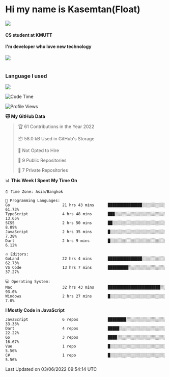 # Hi my name is Kasemtan(Float)
![](https://64.media.tumblr.com/9c2a8f831efe8da556ffbf89cebb52c9/b86c1ab833a37e32-93/s1280x1920/d000dc22f75df64be2bc150f5fa69c4f6df6bb07.gifv)
#### CS student at KMUTT
#### I'm developer who love new technology
[![](https://github-readme-stats.vercel.app/api?username=FloatKasemtan&show_icons=true&theme=nightowl)]()
#
### Language I used
[![](https://github-readme-stats.vercel.app/api/top-langs/?username=FloatKasemtan&layout=compact&theme=nightowl)]()
<!--START_SECTION:waka-->
![Code Time](http://img.shields.io/badge/Code%20Time-415%20hrs%205%20mins-blue)

![Profile Views](http://img.shields.io/badge/Profile%20Views-7-blue)

**🐱 My GitHub Data** 

> 🏆 61 Contributions in the Year 2022
 > 
> 📦 58.0 kB Used in GitHub's Storage 
 > 
> 🚫 Not Opted to Hire
 > 
> 📜 9 Public Repositories 
 > 
> 🔑 7 Private Repositories  
 > 
📊 **This Week I Spent My Time On** 

```text
⌚︎ Time Zone: Asia/Bangkok

💬 Programming Languages: 
Go                       21 hrs 43 mins      ███████████████░░░░░░░░░░   61.73% 
TypeScript               4 hrs 48 mins       ███░░░░░░░░░░░░░░░░░░░░░░   13.65% 
SCSS                     2 hrs 50 mins       ██░░░░░░░░░░░░░░░░░░░░░░░   8.09% 
JavaScript               2 hrs 35 mins       █░░░░░░░░░░░░░░░░░░░░░░░░   7.38% 
Dart                     2 hrs 9 mins        █░░░░░░░░░░░░░░░░░░░░░░░░   6.12%

🔥 Editors: 
GoLand                   22 hrs 4 mins       ███████████████░░░░░░░░░░   62.73% 
VS Code                  13 hrs 7 mins       █████████░░░░░░░░░░░░░░░░   37.27%

💻 Operating System: 
Mac                      32 hrs 43 mins      ███████████████████████░░   93.0% 
Windows                  2 hrs 27 mins       █░░░░░░░░░░░░░░░░░░░░░░░░   7.0%

```

**I Mostly Code in JavaScript** 

```text
JavaScript               6 repos             ████████░░░░░░░░░░░░░░░░░   33.33% 
Dart                     4 repos             █████░░░░░░░░░░░░░░░░░░░░   22.22% 
Go                       3 repos             ████░░░░░░░░░░░░░░░░░░░░░   16.67% 
Vue                      1 repo              █░░░░░░░░░░░░░░░░░░░░░░░░   5.56% 
C#                       1 repo              █░░░░░░░░░░░░░░░░░░░░░░░░   5.56%

```



 Last Updated on 03/06/2022 09:54:14 UTC
<!--END_SECTION:waka-->
<!--
**FloatKasemtan/FloatKasemtan** is a ✨ _special_ ✨ repository because its `README.md` (this file) appears on your GitHub profile.

Here are some ideas to get you started:

- 🔭 I’m currently working on ...
- 🌱 I’m currently learning ...
- 👯 I’m looking to collaborate on ...
- 🤔 I’m looking for help with ...
- 💬 Ask me about ...
- 📫 How to reach me: ...
- 😄 Pronouns: ...
- ⚡ Fun fact: ...
-->
